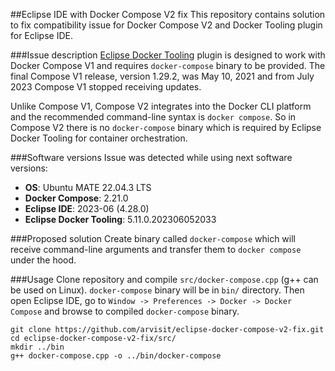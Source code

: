 ##Eclipse IDE with Docker Compose V2 fix
This repository contains solution to fix compatibility issue for Docker Compose V2 and Docker Tooling plugin for Eclipse IDE.

###Issue description
[Eclipse Docker Tooling](https://marketplace.eclipse.org/content/eclipse-docker-tooling) plugin is designed to work with 
Docker Compose V1 and requires `docker-compose` binary to be provided. The final Compose V1 release, version 1.29.2, was May 10, 2021
and from July 2023 Compose V1 stopped receiving updates.

Unlike Compose V1, Compose V2 integrates into the Docker CLI platform and the recommended command-line syntax is `docker compose`.
So in Compose V2 there is no `docker-compose` binary which is required by Eclipse Docker Tooling for container orchestration.

###Software versions
Issue was detected while using next software versions:
+ **OS**: Ubuntu MATE 22.04.3 LTS
+ **Docker Compose**: 2.21.0
+ **Eclipse IDE**: 2023-06 (4.28.0)
+ **Eclipse Docker Tooling**: 5.11.0.202306052033

###Proposed solution
Create binary called `docker-compose` which will receive command-line arguments and transfer them to `docker compose` under the hood.

###Usage
Clone repository and compile `src/docker-compose.cpp` (g++ can be used on Linux). `docker-compose` binary will be in `bin/` directory.
Then open Eclipse IDE, go to `Window -> Preferences -> Docker -> Docker Compose` and browse to compiled `docker-compose` binary.

```
git clone https://github.com/arvisit/eclipse-docker-compose-v2-fix.git
cd eclipse-docker-compose-v2-fix/src/
mkdir ../bin
g++ docker-compose.cpp -o ../bin/docker-compose
```

